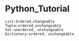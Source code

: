 # Python_Tutorial

````
List:Ordered,changeable
Tuple:ordered,unchangeable
Set:unordered, unchangeable
Dictionary:ordered, unchangeable
````
